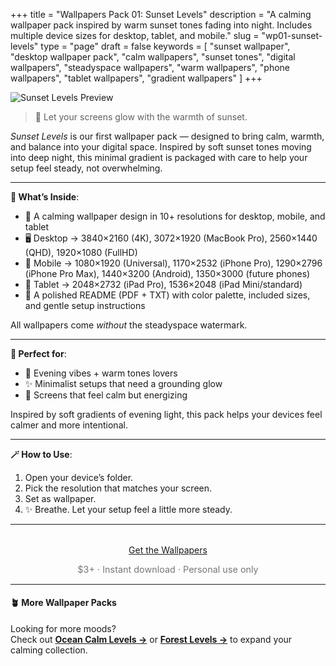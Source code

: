 +++
title = "Wallpapers Pack 01: Sunset Levels"
description = "A calming wallpaper pack inspired by warm sunset tones fading into night. Includes multiple device sizes for desktop, tablet, and mobile."
slug = "wp01-sunset-levels"
type = "page"
draft = false
keywords = [
  "sunset wallpaper", "desktop wallpaper pack", "calm wallpapers",
  "sunset tones", "digital wallpapers", "steadyspace wallpapers",
  "warm wallpapers", "phone wallpapers", "tablet wallpapers", "gradient wallpapers"
]
+++

![Sunset Levels Preview](/images/wp01-sunset-levels/sunsetcover.png)

> 🌅 Let your screens glow with the warmth of sunset.

_Sunset Levels_ is our first wallpaper pack — designed to bring calm, warmth, and balance into your digital space. Inspired by soft sunset tones moving into deep night, this minimal gradient is packaged with care to help your setup feel steady, not overwhelming.

---

<div class="highlight-box">

**📂 What’s Inside**:

- 🌅 A calming wallpaper design in 10+ resolutions for desktop, mobile, and tablet
- 🖥 Desktop → 3840×2160 (4K), 3072×1920 (MacBook Pro), 2560×1440 (QHD), 1920×1080 (FullHD)
- 📱 Mobile → 1080×1920 (Universal), 1170×2532 (iPhone Pro), 1290×2796 (iPhone Pro Max), 1440×3200 (Android), 1350×3000 (future phones)
- 📱 Tablet → 2048×2732 (iPad Pro), 1536×2048 (iPad Mini/standard)
- 📄 A polished README (PDF + TXT) with color palette, included sizes, and gentle setup instructions

All wallpapers come _without_ the steadyspace watermark.</div>

---
 
<div class="highlight-box">

**💛 Perfect for**:

- 🌄 Evening vibes + warm tones lovers
- ✨ Minimalist setups that need a grounding glow
- 🪷 Screens that feel calm but energizing

Inspired by soft gradients of evening light, this pack helps your devices feel calmer and more intentional.</div>

---

<div class="highlight-box">

**🪄 How to Use**:

1. Open your device’s folder.
2. Pick the resolution that matches your screen.
3. Set as wallpaper.
4. ✨ Breathe. Let your setup feel a little more steady. </div>

---  

<div style="text-align: center; margin-top: 2rem;">
  <a class="gumroad-button" href="https://steadyspace.gumroad.com/l/wp01_sunset_levels">Get the Wallpapers</a>
  <p style="font-size: 0.9rem; color: #777;">$3+ · Instant download · Personal use only</p>
</div>

---

#### 🪴 More Wallpaper Packs  
Looking for more moods?  
Check out [**Ocean Calm Levels →**](/wp04-ocean-calm-levels) or [**Forest Levels →**](/wp05-forest-levels) to expand your calming collection.  
